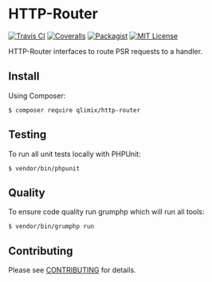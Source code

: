 # HTTP-Router

[![Travis CI](https://api.travis-ci.org/qlimix/http-router.svg?branch=master)](https://travis-ci.org/qlimix/http-router)
[![Coveralls](https://img.shields.io/coveralls/github/qlimix/http-router.svg)](https://coveralls.io/github/qlimix/http-router)
[![Packagist](https://img.shields.io/packagist/v/qlimix/http-router.svg)](https://packagist.org/packages/qlimix/http-router)
[![MIT License](https://img.shields.io/badge/license-MIT-brightgreen.svg)](https://github.com/qlimix/http-router/blob/master/LICENSE)

HTTP-Router interfaces to route PSR requests to a handler.

## Install

Using Composer:

~~~
$ composer require qlimix/http-router
~~~

## Testing
To run all unit tests locally with PHPUnit:

~~~
$ vendor/bin/phpunit
~~~

## Quality
To ensure code quality run grumphp which will run all tools:

~~~
$ vendor/bin/grumphp run
~~~

## Contributing

Please see [CONTRIBUTING](CONTRIBUTING.md) for details.

